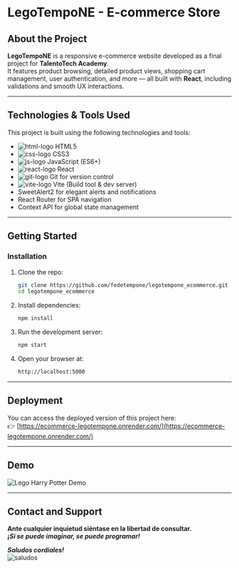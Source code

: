 # LegoTempoNE - E-commerce Store

## About the Project

**LegoTempoNE** is a responsive e-commerce website developed as a final project for **TalentoTech Academy**.  
It features product browsing, detailed product views, shopping cart management, user authentication, and more — all built with **React**, including validations and smooth UX interactions.

---

## Technologies & Tools Used

This project is built using the following technologies and tools:

- ![html-logo](https://img.icons8.com/color/25/000000/html-5--v1.png) HTML5  
- ![css-logo](https://img.icons8.com/color/25/000000/css3.png) CSS3  
- ![js-logo](https://img.icons8.com/color/25/000000/javascript--v1.png) JavaScript (ES6+)  
- ![react-logo](https://img.icons8.com/?size=100&id=SB6eApJMkq1S&format=png&color=000000) React
- ![git-logo](https://img.icons8.com/color/25/000000/git.png) Git for version control  
- ![vite-logo](https://img.icons8.com/fluency/25/vite.png) Vite (Build tool & dev server)
- SweetAlert2 for elegant alerts and notifications  
- React Router for SPA navigation  
- Context API for global state management  

---

## Getting Started

### Installation

1. Clone the repo:

   ```bash
   git clone https://github.com/fedetempone/legotempone_ecommerce.git
   cd legotempone_ecommerce
   ```

2. Install dependencies:

   ```bash
   npm install
   ```

3. Run the development server:

   ```bash
   npm start
   ```

4. Open your browser at:

   ```bash
   http://localhost:5000
   ```
---

## Deployment

You can access the deployed version of this project here:  
👉 [https://ecommerce-legotempone.onrender.com/](https://ecommerce-legotempone.onrender.com/)

---

## Demo

![Lego Harry Potter Demo](https://media.giphy.com/media/mEDQK7yq11ekm28bG1/giphy.gif)

---

## Contact and Support

**Ante cualquier inquietud siéntase en la libertad de consultar.**  
**_¡Si se puede imaginar, se puede programar!_**

**_Saludos cordiales!_**  
![saludos](https://img.icons8.com/ios/20/star-trek-gesture.png)

